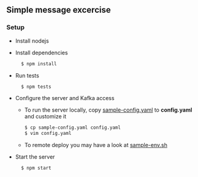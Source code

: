 ## Simple message excercise

### Setup
- Install nodejs
- Install dependencies

  ```bash
    $ npm install
  ```

- Run tests

  ```bash
    $ npm tests
  ```

- Configure the server and Kafka access
    - To run the server locally, copy [sample-config.yaml](sample-config.yaml) to **config.yaml** and customize it

      ```bash
      $ cp sample-config.yaml config.yaml
      $ vim config.yaml
      ```
    - To remote deploy you may have a look at [sample-env.sh](config-env.sh)


- Start the server

  ```bash
    $ npm start
  ```
